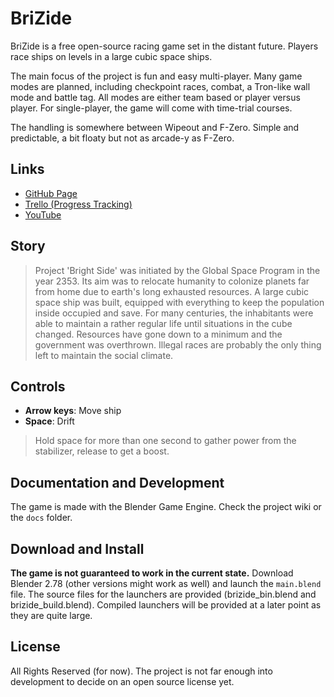 # BriZide

BriZide is a free open-source racing game set in the distant future.
Players race ships on levels in a large cubic space ships.

The main focus of the project is fun and easy multi-player.
Many game modes are planned, including checkpoint races, combat, 
a Tron-like wall mode and battle tag. All modes are either team based 
or player versus player.
For single-player, the game will come with time-trial courses.

The handling is somewhere between Wipeout and F-Zero. Simple and predictable,
a bit floaty but not as arcade-y as F-Zero.

## Links

+ [GitHub Page](http://yethiel.github.io/BriZide)
+ [Trello (Progress Tracking)](https://trello.com/b/rlifnl3U/brizide)
+ [YouTube](https://www.youtube.com/playlist?list=PLIkM0Lr0_PBD2wVuWs1Waj-bJKDU-VqQ9)

## Story

> Project 'Bright Side' was initiated by the Global Space Program in the year 2353. Its aim was to relocate humanity to colonize planets far from home due to earth's long exhausted resources. A large cubic space ship was built, equipped with everything to keep the population inside occupied and save. For many centuries, the inhabitants were able to maintain a rather regular life until situations in the cube changed. Resources have gone down to a minimum and the government was overthrown. Illegal races are probably the only thing left to maintain the social climate.

## Controls

+ **Arrow keys**: Move ship
+ **Space**: Drift
> Hold space for more than one second to gather power from the stabilizer, release to get a boost.

## Documentation and Development
The game is made with the Blender Game Engine.
Check the project wiki or the `docs` folder.

## Download and Install

**The game is not guaranteed to work in the current state.**
Download Blender 2.78 (other versions might work as well) and launch the `main.blend` file.
The source files for the launchers are provided (brizide_bin.blend and brizide_build.blend).
Compiled launchers will be provided at a later point as they are quite large.

## License

All Rights Reserved (for now). The project is not far enough into development 
to decide on an open source license yet.
